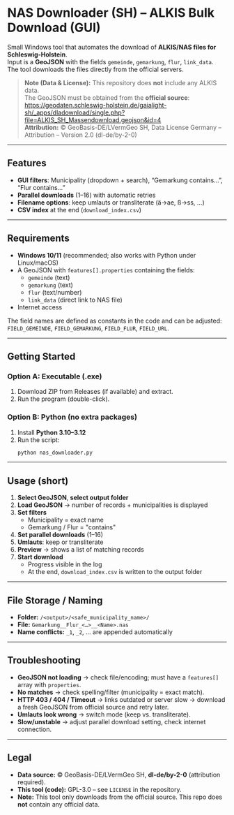 # NAS Downloader (SH) – ALKIS Bulk Download (GUI)

Small Windows tool that automates the download of **ALKIS/NAS files for Schleswig-Holstein**.  
Input is a **GeoJSON** with the fields `gemeinde`, `gemarkung`, `flur`, `link_data`.  
The tool downloads the files directly from the official servers.

> **Note (Data & License):** This repository does **not** include any ALKIS data.  
> The GeoJSON must be obtained from the **official source**:  
> https://geodaten.schleswig-holstein.de/gaialight-sh/_apps/dladownload/single.php?file=ALKIS_SH_Massendownload.geojson&id=4  
> **Attribution:** © GeoBasis-DE/LVermGeo SH, Data License Germany – Attribution – Version 2.0 (dl-de/by-2-0)

---

## Features

- **GUI filters**: Municipality (dropdown + search), “Gemarkung contains…”, “Flur contains…”  
- **Parallel downloads** (1–16) with automatic retries  
- **Filename options**: keep umlauts or transliterate (ä→ae, ß→ss, …)  
- **CSV index** at the end (`download_index.csv`)  

---

## Requirements

- **Windows 10/11** (recommended; also works with Python under Linux/macOS)  
- A GeoJSON with `features[].properties` containing the fields:  
  - `gemeinde` (text)  
  - `gemarkung` (text)  
  - `flur` (text/number)  
  - `link_data` (direct link to NAS file)  
- Internet access  

The field names are defined as constants in the code and can be adjusted:  
`FIELD_GEMEINDE`, `FIELD_GEMARKUNG`, `FIELD_FLUR`, `FIELD_URL`.  

---

## Getting Started

### Option A: Executable (.exe)

1. Download ZIP from Releases (if available) and extract.  
2. Run the program (double-click).  

### Option B: Python (no extra packages)

1. Install **Python 3.10–3.12**  
2. Run the script:  
   ```bash
   python nas_downloader.py

---

## Usage (short)

1. **Select GeoJSON**, **select output folder**
2. **Load GeoJSON** → number of records + municipalities is displayed
3. **Set filters**
   - Municipality = exact name
   - Gemarkung / Flur = "contains"
4. **Set parallel downloads** (1–16)
5. **Umlauts**: keep or transliterate
6. **Preview** → shows a list of matching records
7. **Start download**
   - Progress visible in the log
   - At the end, `download_index.csv` is written to the output folder

---

## File Storage / Naming

- **Folder:** `/<output>/<safe_municipality_name>/`
- **File:** `Gemarkung__Flur_<…>__<Name>.nas`
- **Name conflicts:** `_1`, `_2`, … are appended automatically

---

## Troubleshooting

- **GeoJSON not loading** → check file/encoding; must have a `features[]` array with `properties`.
- **No matches** → check spelling/filter (municipality = exact match).
- **HTTP 403 / 404 / Timeout** → links outdated or server slow → download a fresh GeoJSON from official source and retry later.
- **Umlauts look wrong** → switch mode (keep vs. transliterate).
- **Slow/unstable** → adjust parallel download setting, check internet connection.

---

## Legal

- **Data source:** © GeoBasis-DE/LVermGeo SH, **dl-de/by-2-0** (attribution required).
- **This tool (code):** GPL-3.0 – see `LICENSE` in the repository.
- **Note:** This tool only downloads from the official source. This repo does **not** contain any official data.
